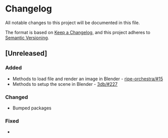 # Changelog

All notable changes to this project will be documented in this file.

The format is based on [Keep a Changelog](https://keepachangelog.com/en/1.0.0/),
and this project adheres to [Semantic Versioning](https://semver.org/spec/v2.0.0.html).

## [Unreleased]

### Added

* Methods to load file and render an image in Blender - [ripe-orchestra/#15](https://github.com/ripe-tech/ripe-orchestra/issues/15)
* Methods to setup the scene in Blender - [3db/#227](https://github.com/ripe-tech/3db/issues/227)

### Changed

* Bumped packages

### Fixed

*
